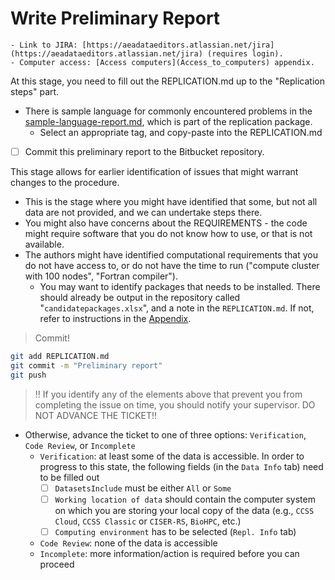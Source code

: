 
# Write Preliminary Report 


```{note}
- Link to JIRA: [https://aeadataeditors.atlassian.net/jira](https://aeadataeditors.atlassian.net/jira) (requires login).
- Computer access: [Access computers](Access_to_computers) appendix.
```

At this stage, you need to fill out the REPLICATION.md up to the "Replication steps" part. 

- There is sample language for commonly encountered problems in the [sample-language-report.md](https://github.com/AEADataEditor/replication-template/blob/master/sample-language-report.md), which is part of the replication package.
  - Select an appropriate tag, and copy-paste into the REPLICATION.md
- [ ] Commit this preliminary report to the Bitbucket repository.


This stage allows for earlier identification of  issues that might warrant changes to the procedure. 

- This is the stage where you might have identified that some, but not all data are not provided, and we can undertake steps there.
- You might also have concerns about the REQUIREMENTS - the code might require software that you do not know how to use, or that is not available.
- The authors might have identified computational requirements that you do not have access to, or do not have the time to run ("compute cluster with 100 nodes", "Fortran compiler").
  - You may want to identify packages that needs to be installed. There should already be output in the repository called "`candidatepackages.xlsx`", and a note in the `REPLICATION.md`. If not, refer to instructions in the  [Appendix](using-scan-packages).


> Commit!

```bash
git add REPLICATION.md
git commit -m "Preliminary report"
git push
```

> !! If you identify any of the elements above that prevent you from completing the issue on time, you should notify your supervisor. DO NOT ADVANCE THE TICKET!!

- Otherwise, advance the ticket to one of three options: `Verification`, `Code Review`, or `Incomplete`
  - `Verification`: at least some of the data is accessible. In order to progress to this state, the following fields (in the `Data Info` tab) need to be filled out
    - [ ] `DatasetsInclude` must be either `All` or `Some`
    - [ ] `Working location of data` should contain the computer system on which you are storing your local copy of the data (e.g., `CCSS Cloud`, `CCSS Classic` or `CISER-RS`, `BioHPC`, etc.)
    - [ ] `Computing environment` has to be selected (`Repl. Info` tab)
  - `Code Review`: none of the data is accessible
  - `Incomplete`: more information/action is required before you can proceed
